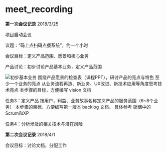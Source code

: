 # meet_recording

**第一次会议记录** 2018/3/25

项目启动会议

议题：“码上点扫码点餐系统”，约一个小时

会议目标：定义产品范围、愿景和核心业务


产品讨论：初步讨论产品基本业务，定义产品范围

![初步基本业务](D:\大学软件\qq\272283540\FileRecv\MobileFile\扫码点餐系统)
围绕产品愿景的检查表（课程PPT），研讨产品的亮点与特色
至少一个业务的亮点
从业务流程再造、新业务、UX改进、新技术应用等角度思考技术亮点
本步骤的目标，方便编写 vision 文档


任务3：定义产品
按用户，利益、业务故事名称定义产品的服务范围（6~8个业务）
本步骤的目标，方便编写第一版本 backlog 文档。 具体参考 硝烟中的Scrum和XP

任务4：分析涉及的相关技术与潜在风险




**第二次会议记录**  2018/4/1

会议目标：讨论文档，分配工作
